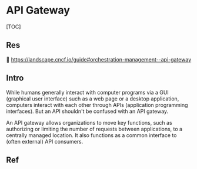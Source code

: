 # API Gateway

[TOC]



## Res
📂 https://landscape.cncf.io/guide#orchestration-management--api-gateway



## Intro
While humans generally interact with computer programs via a GUI (graphical user interface) such as a web page or a desktop application, computers interact with each other through APIs (application programming interfaces). But an API shouldn't be confused with an API gateway.

An API gateway allows organizations to move key functions, such as authorizing or limiting the number of requests between applications, to a centrally managed location. It also functions as a common interface to (often external) API consumers.



## Ref

